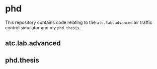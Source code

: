 # phd
This repository contains code relating to the `atc.lab.advanced` air traffic control simulator and my `phd.thesis`.
## atc.lab.advanced

## phd.thesis
